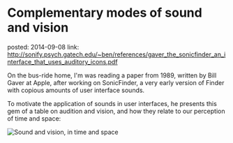 Complementary modes of sound and vision
=======================================
posted: 2014-09-08
link: http://sonify.psych.gatech.edu/~ben/references/gaver_the_sonicfinder_an_interface_that_uses_auditory_icons.pdf

On the bus-ride home, I'm was reading a paper from 1989, written by Bill Gaver at Apple, after working on SonicFinder, a very early version of Finder with copious amounts of user interface sounds.

To motivate the application of sounds in user interfaces, he presents this gem of a table on audition and vision, and how they relate to our perception of time and space:

![Sound and vision, in time and space](http://i.imgur.com/4owBkW7.png)
